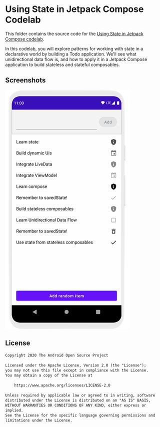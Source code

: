 # Using State in Jetpack Compose Codelab

This folder contains the source code for the [Using State in Jetpack Compose codelab](https://developer.android.com/codelabs/jetpack-compose-state).

In this codelab, you will explore patterns for working with state in a declarative world by building a Todo application. We'll see what unidirectional
data flow is, and how to apply it in a Jetpack Compose application to build stateless and stateful composables.

## Screenshots

![Finished code](screenshots/state_movie.gif "After: Animation of fully completed project")

## License

```
Copyright 2020 The Android Open Source Project

Licensed under the Apache License, Version 2.0 (the "License");
you may not use this file except in compliance with the License.
You may obtain a copy of the License at

    https://www.apache.org/licenses/LICENSE-2.0

Unless required by applicable law or agreed to in writing, software
distributed under the License is distributed on an "AS IS" BASIS,
WITHOUT WARRANTIES OR CONDITIONS OF ANY KIND, either express or implied.
See the License for the specific language governing permissions and
limitations under the License.
```
